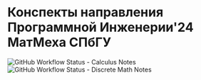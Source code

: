 # Конспекты направления Программной Инженерии'24 МатМеха СПбГУ

![GitHub Workflow Status - Calculus Notes](https://img.shields.io/github/workflow/status/spbu-se-2024/notes/Build%20Calculus%20Notes%20-%20Semester%201?label=Calculus%20Notes)
![GitHub Workflow Status - Discrete Math Notes](https://img.shields.io/github/workflow/status/spbu-se-2024/notes/Build%20Discrete%20Math%20Notes%20-%20Semester%201?label=Discrete%20Math%20Notes)
